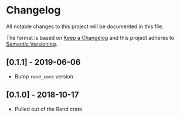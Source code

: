 # Changelog
All notable changes to this project will be documented in this file.

The format is based on [Keep a Changelog](http://keepachangelog.com/en/1.0.0/)
and this project adheres to [Semantic Versioning](https://semver.org/spec/v2.0.0.html).

## [0.1.1] - 2019-06-06
- Bump `rand_core` version

## [0.1.0] - 2018-10-17
- Pulled out of the Rand crate
